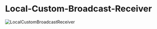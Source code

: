 # Local-Custom-Broadcast-Receiver
![LocalCustomBroadcastReceiver](https://user-images.githubusercontent.com/46563632/86030447-1f186b00-ba52-11ea-8106-44c76090e73b.gif)

